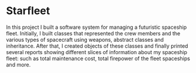 # Starfleet
In this project I built a software system for managing a futuristic spaceship fleet.
Initially, I built classes that represented the crew members and the various types of spacecraft using weapons, abstract classes and inheritance. 
After that, I created objects of these classes and finally printed several reports showing different slices of information about my spaceship fleet:
such as total maintenance cost, total firepower of the fleet spaceships and more.
